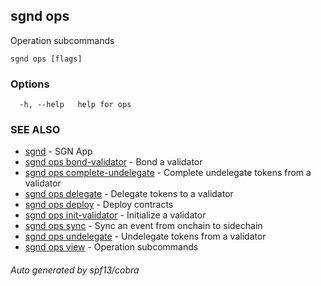 ## sgnd ops

Operation subcommands

```
sgnd ops [flags]
```

### Options

```
  -h, --help   help for ops
```

### SEE ALSO

* [sgnd](sgnd.md)	 - SGN App
* [sgnd ops bond-validator](sgnd_ops_bond-validator.md)	 - Bond a validator
* [sgnd ops complete-undelegate](sgnd_ops_complete-undelegate.md)	 - Complete undelegate tokens from a validator
* [sgnd ops delegate](sgnd_ops_delegate.md)	 - Delegate tokens to a validator
* [sgnd ops deploy](sgnd_ops_deploy.md)	 - Deploy contracts
* [sgnd ops init-validator](sgnd_ops_init-validator.md)	 - Initialize a validator
* [sgnd ops sync](sgnd_ops_sync.md)	 - Sync an event from onchain to sidechain
* [sgnd ops undelegate](sgnd_ops_undelegate.md)	 - Undelegate tokens from a validator
* [sgnd ops view](sgnd_ops_view.md)	 - Operation subcommands

###### Auto generated by spf13/cobra
